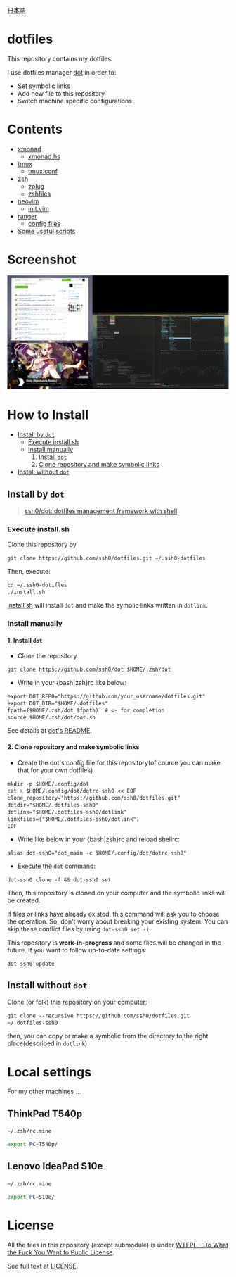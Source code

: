 [日本語](./README_ja.md)

dotfiles
========

This repository contains my dotfiles.

I use dotfiles manager [dot](https://github.com/ssh0/dot) in order to:

* Set symbolic links
* Add new file to this repository
* Switch machine specific configurations

Contents
========

* [xmonad](http://xmonad.org/)
    * [xmonad.hs](./xmonad/xmonad.hs)
* [tmux](https://tmux.github.io/)
    * [tmux.conf](./tmux/tmux.conf)
* [zsh](http://www.zsh.org/)
    * [zplug](https://github.com/zplug/zplug)
    * [zshfiles](./zshfiles/)
* [neovim](https://neovim.io/)
    * [init.vim](./neovim/init.vim)
* [ranger](http://ranger.nongnu.org/)
    * [config files](./ranger/)
* [Some useful scripts](./bin/)

Screenshot
==========

![screenshot.png](./screenshots/screenshot.png)

How to Install
==============

* [Install by `dot`](#install_with_dot)
    * [Execute install.sh](#install_sh)
    * [Install manually](#manually)
        1. [Install `dot`](#install_dot)
        2. [Clone repository and make symbolic links](#clone_and_deploy_using_dot)
* [Install without `dot`](#install_without_dot)


## <a name="install_with_dot">Install by `dot`</a>

>[ssh0/dot: dotfiles management framework with shell](https://github.com/ssh0/dot)

### <a name="install_sh">Execute install.sh</a>

Clone this repository by

```
git clone https://github.com/ssh0/dotfiles.git ~/.ssh0-dotfiles
```

Then, execute:

```
cd ~/.ssh0-dotifles
./install.sh
```

[install.sh](./install.sh) will install `dot` and make the symolic links written in `dotlink`.

### <a name="manually">Install manually</a>

#### <a name="install_dot"> 1. Install `dot`</a>

* Clone the repository

```
git clone https://github.com/ssh0/dot $HOME/.zsh/dot
```

* Write in your {bash|zsh}rc like below:

```
export DOT_REPO="https://github.com/your_username/dotfiles.git"
export DOT_DIR="$HOME/.dotfiles"
fpath=($HOME/.zsh/dot $fpath)  # <- for completion
source $HOME/.zsh/dot/dot.sh
```

See details at [dot's README](https://github.com/ssh0/dot).

#### <a name="clone_and_deploy_using_dot"> 2. Clone repository and make symbolic links</a>

* Create the dot's config file for this repository(of cource you can make that for your own dotfiles)

```
mkdir -p $HOME/.config/dot
cat > $HOME/.config/dot/dotrc-ssh0 << EOF
clone_repository="https://github.com/ssh0/dotfiles.git"
dotdir="$HOME/.dotfiles-ssh0"
dotlink="$HOME/.dotfiles-ssh0/dotlink"
linkfiles=("$HOME/.dotfiles-ssh0/dotlink")
EOF
```

* Write like below in your {bash|zsh}rc and reload shellrc:

```
alias dot-ssh0="dot_main -c $HOME/.config/dot/dotrc-ssh0"
```

* Execute the `dot` command:

```
dot-ssh0 clone -f && dot-ssh0 set
```

Then, this repository is cloned on your computer and the symbolic links will be created.

If files or links have already existed, this command will ask you to choose the operation.
So, don't worry about breaking your existing system.
You can skip these conflict files by using `dot-ssh0 set -i`.

This repository is **work-in-progress** and some files will be changed in the future.
If you want to follow up-to-date settings:

```
dot-ssh0 update
```

## <a name="install_without_dot">Install without `dot`</a>

Clone (or folk) this repository on your computer:

```
git clone --recursive https://github.com/ssh0/dotfiles.git ~/.dotfiles-ssh0
```

then, you can copy or make a symbolic from the directory to the right place(described in `dotlink`).

Local settings
==============

For my other machines ...

## ThinkPad T540p

`~/.zsh/rc.mine`

```sh
export PC=T540p/
```

## Lenovo IdeaPad S10e

`~/.zsh/rc.mine`

```sh
export PC=S10e/
```


License
=======

All the files in this repository (except submodule) is under [WTFPL - Do What the Fuck You Want to Public License](http://www.wtfpl.net/).

See full text at [LICENSE](./LICENSE).

